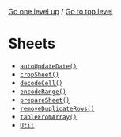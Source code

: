<!-- generated by markdown-notes-tree -->

<!-- upward navigation links generated by markdown-notes-tree start here -->

[Go one level up](..) / [Go to top level](../..)

<!-- upward navigation links generated by markdown-notes-tree end here -->

# Sheets

<!-- optional markdown-notes-tree directory description starts here -->

<!-- optional markdown-notes-tree directory description ends here -->

- [`autoUpdateDate()`](autoUpdateDate\(\).md)
- [`cropSheet()`](cropSheet\(\).md)
- [`decodeCell()`](decodeCell\(\).md)
- [`encodeRange()`](encodeRange\(\).md)
- [`prepareSheet()`](prepareSheet\(\).md)
- [`removeDuplicateRows()`](removeDuplicateRows\(\).md)
- [`tableFromArray()`](tableFromArray\(\).md)
- [`Util`](Util.md)
